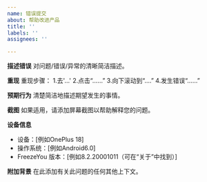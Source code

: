 ```yaml
---
name: 错误提交
about: 帮助改进产品
title: ''
labels: ''
assignees: ''

---
```


**描述错误**
对问题/错误/异常的清晰简洁描述。 

**重现**
重现步骤：
1.去'...' 
2.点击“......” 
3.向下滚动到“....” 
4.发生错误“......”

**预期行为** 
清楚简洁地描述期望发生的事情。 

**截图** 
如果适用，请添加屏幕截图以帮助解释您的问题。 

**设备信息**
 - 设备：[例如OnePlus 18]  
 - 操作系统：[例如Android6.0]  
 - FreezeYou 版本：[例如8.2.20001011（可在“关于”中找到）] 

**附加背景** 
在此添加有关此问题的任何其他上下文。
